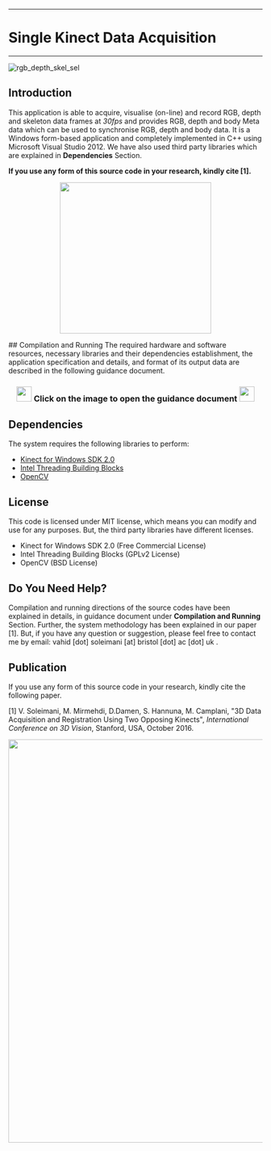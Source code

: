 -------------------------------------
# Single Kinect Data Acquisition
-------------------------------------
![rgb_depth_skel_sel](https://cloud.githubusercontent.com/assets/22081195/18792861/20a91bf6-81b0-11e6-9d02-8df6653204bd.png)

## Introduction
This application is able to acquire, visualise (on-line) and record RGB, depth and skeleton data frames at _30fps_ and provides RGB, depth and body Meta data which can be used to synchronise RGB, depth and body data. It is a Windows form-based application and completely implemented in C++ using Microsoft Visual Studio 2012. We have also used third party libraries which are explained in **Dependencies** Section.
 
**If you use any form of this source code in your research, kindly cite [1].**

<p align="center">
  <img src="https://cloud.githubusercontent.com/assets/22081195/18995257/5d4c582a-8723-11e6-9e03-c52f5ba004d1.png" width=300>
</p>
## Compilation and Running
The required hardware and software resources, necessary libraries and their dependencies establishment, the application specification and details, and format of its output data are described in the following guidance document.



<h3 align="center"> 
   <img src="https://cloud.githubusercontent.com/assets/22081195/18995638/f2690506-8724-11e6-9bb2-3f2028f5bb49.png" width=30>
   Click on the image to open the guidance document
   <img src="https://cloud.githubusercontent.com/assets/22081195/18995638/f2690506-8724-11e6-9bb2-3f2028f5bb49.png" width=30> 
</h3>


## Dependencies
The system requires the following libraries to perform:
+ [Kinect for Windows SDK 2.0](https://www.microsoft.com/en-gb/download/details.aspx?id=44561)
+ [Intel Threading Building Blocks](https://www.threadingbuildingblocks.org/software-release/tbb4320140724oss)
+ [OpenCV](https://github.com/opencv/opencv)

## License
This code is licensed under MIT license, which means you can modify and use for any purposes. But, the third party libraries have different licenses.
+ Kinect for Windows SDK 2.0 (Free Commercial License)
+ Intel Threading Building Blocks (GPLv2 License)
+ OpenCV (BSD License)


## Do You Need Help?
Compilation and running directions of the source codes have been explained in details, in guidance document under **Compilation and Running** Section. Further, the system methodology has been explained in our paper [1]. But, if you have any question or suggestion, please feel free to contact me by email: vahid [dot] soleimani [at] bristol [dot] ac [dot] uk .


## Publication
If you use any form of this source code in your research, kindly cite the following paper.

[1] V. Soleimani, M. Mirmehdi, D.Damen, S. Hannuna, M. Camplani, "3D Data Acquisition and Registration Using Two Opposing Kinects", _International Conference on 3D Vision_, Stanford, USA, October 2016.

<p align="center">
  <img src="https://cloud.githubusercontent.com/assets/22081195/19785457/560e5e72-9c91-11e6-9e0b-de685185675a.png" width=800>
</p>

